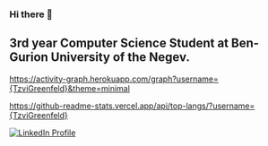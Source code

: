 ### Hi there 👋
## 3rd year Computer Science Student at Ben-Gurion University of the Negev.
https://activity-graph.herokuapp.com/graph?username={TzviGreenfeld}&theme=minimal

https://github-readme-stats.vercel.app/api/top-langs/?username={TzviGreenfeld}

[![LinkedIn Profile](https://img.shields.io/badge/LinkedIn-0077B5?style=for-the-badge&logo=linkedin&logoColor=white
)](https://www.linkedin.com/in/tzvigr/)

<!--
**TzviGreenfeld/TzviGreenfeld** is a ✨ _special_ ✨ repository because its `README.md` (this file) appears on your GitHub profile.

Here are some ideas to get you started:

- 🔭 I’m currently working on ...
- 🌱 I’m currently learning ...
- 👯 I’m looking to collaborate on ...
- 🤔 I’m looking for help with ...
- 💬 Ask me about ...
- 📫 How to reach me: ...
- 😄 Pronouns: ...
- ⚡ Fun fact: ...
-->
